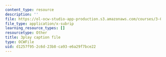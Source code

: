 ```yaml
---
content_type: resource
description: ''
file: https://ol-ocw-studio-app-production.s3.amazonaws.com/courses/3-091sc-introduction-to-solid-state-chemistry-fall-2010/d1257f952c6d23b8ca93e6a29f7bce22_KlI1duF4K9o.srt
file_type: application/x-subrip
learning_resource_types: []
resourcetype: Other
title: 3play caption file
type: OCWFile
uid: d1257f95-2c6d-23b8-ca93-e6a29f7bce22
---
```

